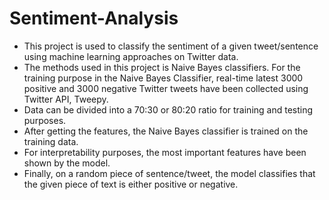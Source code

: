 # Sentiment-Analysis

* This project is used to classify the sentiment of a given tweet/sentence using machine learning approaches on Twitter data.
* The methods used in this project is Naive Bayes classifiers. For the training purpose in the Naive Bayes Classifier, real-time latest 3000 positive and 3000 negative Twitter tweets have been collected using Twitter API, Tweepy.
* Data can be divided into a 70:30 or 80:20 ratio for training and testing purposes.
* After getting the features, the Naive Bayes classifier is trained on the training data.
* For interpretability purposes, the most important features have been shown by the model.
* Finally, on a random piece of sentence/tweet, the model classifies that the given piece of text is either positive or negative.
